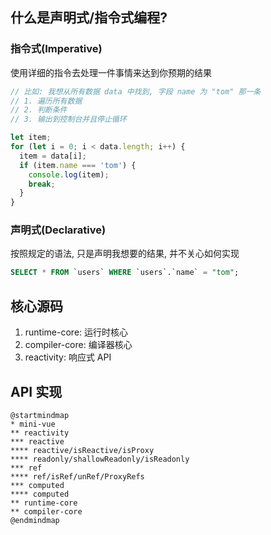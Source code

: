 ## 什么是声明式/指令式编程?

### 指令式(Imperative)

使用详细的指令去处理一件事情来达到你预期的结果

```js
// 比如: 我想从所有数据 data 中找到, 字段 name 为 "tom" 那一条
// 1. 遍历所有数据
// 2. 判断条件
// 3. 输出到控制台并且停止循环

let item;
for (let i = 0; i < data.length; i++) {
  item = data[i];
  if (item.name === 'tom') {
    console.log(item);
    break;
  }
}
```

### 声明式(Declarative)

按照规定的语法, 只是声明我想要的结果, 并不关心如何实现

```sql
SELECT * FROM `users` WHERE `users`.`name` = "tom";
```

## 核心源码

1. runtime-core: 运行时核心
2. compiler-core: 编译器核心
3. reactivity: 响应式 API


## API 实现

```plantuml
@startmindmap
* mini-vue
** reactivity
*** reactive
**** reactive/isReactive/isProxy
**** readonly/shallowReadonly/isReadonly
*** ref
**** ref/isRef/unRef/ProxyRefs
*** computed
**** computed
** runtime-core
** compiler-core
@endmindmap
```

